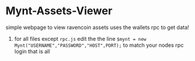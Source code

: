 # Mynt-Assets-Viewer

simple webpage to view ravencoin assets uses the wallets rpc to get data!

1. for all files except `rpc.js` edit the the line `$mynt = new Mynt("USERNAME","PASSWORD","HOST",PORT);` to match your nodes rpc login that is all 
